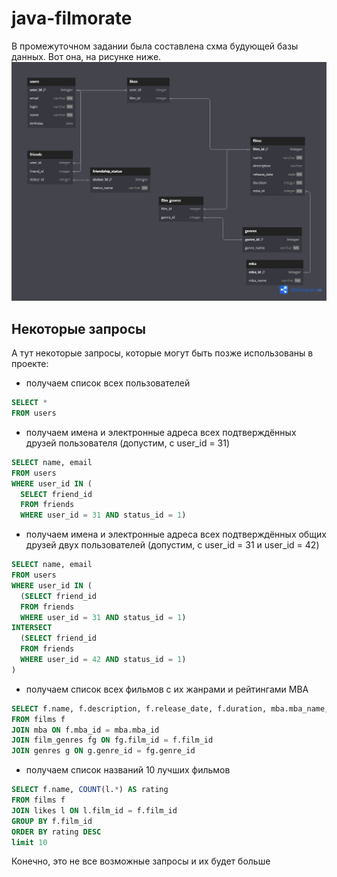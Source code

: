 # java-filmorate
В промежуточном задании была составлена схма будующей базы данных. Вот она, на рисунке ниже.
![Структура базы данных](/FilmorateDatabase.png)
## Некоторые запросы
А тут некоторые запросы, которые могут быть позже использованы в проекте:
- получаем список всех пользователей
```SQL
SELECT *
FROM users
```
- получаем имена и электронные адреса всех подтверждённых друзей пользователя (допустим, с user_id = 31)
```SQL
SELECT name, email
FROM users
WHERE user_id IN (
  SELECT friend_id
  FROM friends
  WHERE user_id = 31 AND status_id = 1)
```
- получаем имена и электронные адреса всех подтверждённых общих друзей двух пользователей (допустим, с user_id = 31 и user_id = 42)
```SQL
SELECT name, email
FROM users
WHERE user_id IN (
  (SELECT friend_id
  FROM friends
  WHERE user_id = 31 AND status_id = 1)
INTERSECT
  (SELECT friend_id
  FROM friends
  WHERE user_id = 42 AND status_id = 1)
)
``` 
- получаем список всех фильмов с их жанрами и рейтингами MBA
```SQL
SELECT f.name, f.description, f.release_date, f.duration, mba.mba_name, g.genre_name 
FROM films f
JOIN mba ON f.mba_id = mba.mba_id
JOIN film_genres fg ON fg.film_id = f.film_id 
JOIN genres g ON g.genre_id = fg.genre_id
```
- получаем список названий 10 лучших фильмов
```SQL
SELECT f.name, COUNT(l.*) AS rating
FROM films f
JOIN likes l ON l.film_id = f.film_id
GROUP BY f.film_id 
ORDER BY rating DESC
limit 10
```  
Конечно, это не все возможные запросы и их будет больше
